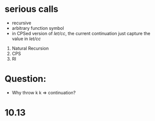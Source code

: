# serious calls

- recursive 
- arbitrary function symbol
- in CPSed version of *let/cc*, the current continuation just capture the value in *let/cc*

1. Natural Recursion
2. CPS
3. RI

# Question:

- Why throw k k => continuation?


# 10.13

```
